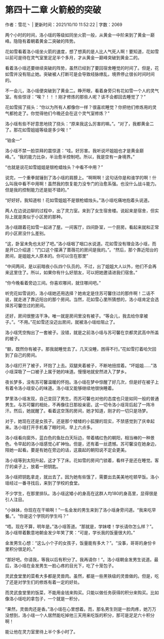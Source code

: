 # 第四十二章 火箭般的突破

作者：雪花丶 | 更新时间：2021/10/10 11:52:22 | 字数：2069

两个小时的时间，洛小瑶的等级如同坐火箭一般，从黄金一中阶来到了黄金一巅峰。隐隐有着朝着黄金二突破的阵势。

花如雪看着洛小瑶坐火箭的速度，想了想真的是人比人气死人啊！要知道，花如雪以前可是待在灵气室里足足半个多月，才从黄金一巅峰突破到黄金二的。

看着洛小瑶还要继续突破的阵势，虽然已经到了要回宿舍睡觉的时间了。但是，花如雪并没有阻止她。突破被人打断可是会导致经脉缭乱，境界停止很长时间时间的。

不一会儿，洛小瑶便突破到了黄金二。睁开眼，看着身旁只有花如雪一个人的灵气室。有些惊讶：“唉？！！！刚才修炼的那些人呢？该不会都回去睡觉了？”

花如雪摇了摇头：“你以为所有人都像你一样？很喜欢睡觉？你把他们修炼用的灵气都抢走了。你觉得他们今晚还会在这个灵气室修炼？”

洛小瑶有些不好意思地挠了挠头：“原来我这么厉害的嘛。”。“对了，我都黄金二了。那花如雪姐姐等级是多少唉！”

“铂金一”

洛小瑶不禁一脸崇拜的震惊道：“哇。好厉害。我听说坏姐姐也才是黄金巅峰。”。“我的能力比杂，半治愈半控制吧。所以，我是空有一身境界。”

“也就是说花如雪姐姐是银枪蜡烛头？中看不中用？”

说完，一个重拳就锤到了洛小瑶的肩膀上。“啊啊啊！这句话你是和谁学的啊！什么叫我中看不中用啊！虽然我的恢复能力没专门的治愈系强。也没什么战斗能力。但是我的控制能力还是挺不错的。”

“好好好。我知道啦！花如雪姐姐不是银枪蜡烛头。”洛小瑶吃痛地抱着头说道。

两人在边说边聊的过程中，出了灵力室。来到了女生宿舍楼。说起来是宿舍，但实际上就是类似于小区房的那种。

洛小瑶跟着花如雪一起进了屋。一间客厅，四间卧室，一个厨房。看起来就和正常的小区房没什么差别。

“这，卧室未免也太好了吧。”洛小瑶咽了咽口水说道。花如雪没有理会洛小瑶，而是开口介绍道：“门口这个摆满了蔷薇花的房间是我的。”。“然后，那个靠近阳台的房间，是姐姐大人原本的。你可以住在那里”

“中间两间，是以前暗夜小队四个队员的。不过，出了姐姐大人以外，他们不会再来这里住了。所以，如果你有什么好朋友，可以把她邀请进我们宿舍。”

“你今晚看着旁边三间。你喜欢哪间，就住哪间吧。”

听完花如雪说的，洛小瑶她还用选择？她肯定是住苏可馨住过的那件啊！二话不说，就走进了靠近阳台的那个房间。当然，花如雪心里所猜想的，洛小瑶肯定会选择苏可馨住过的房间。

还好，房间很整洁干净。唯一就是房间里没有被子。“等会儿，我去给你拿被子。”。“不用。”花如雪还没迈出房间，就被洛小瑶给阻止了。

洛小瑶凭空掏出了一套被子。没错，就是之前洛小瑶与苏可馨在京都灵武高中所盖的被子。

“额，既然你有被子。那我就睡觉去了。几天没睡，困得不行。”花如雪打着哈欠回到了自己的房间。

洛小瑶打开了被子，环抱了上去。双腿夹着被子，不断地扭捏着。“坏姐姐……”洛小瑶深吸了一口被子上属于她的味道。慢慢地就安然进入了梦乡。

夜长梦多，没有苏可馨温暖的怀抱。洛小瑶在梦中惊醒了好几次，但是好在被子上有着令洛小瑶安心的味道。洛小瑶又能够继续地很快睡着。

梦里洛小瑶发现，自己变回了男生。而苏可馨也对他的态度也只是如同一般的普通男生。与苏可馨的相处，不再像往日那般亲密。这一切令洛小瑶背后起了一阵冷汗。然后，她就醒了。看着这空荡的房间，她才知道，刚才的一切只是场梦。

对于，她现在还是女孩子。还是那个矮矮的小狐狸的现实，不禁感觉到了庆幸起来。洛小瑶打开手机看了眼时间，早上六点多。

洛小瑶看向窗外，蓝白色的鱼肚白天际边，带着橘红色的朝阳，相当棒的一种景色。令早起的洛小瑶感觉心旷神怡。但是，还有着一丝遗憾。苏可馨没在她身边，陪她一起看。要是有她在旁边的话，这晨起的朝阳说不定会更美。

洛小瑶等到太阳升起，这才下了床。花如雪的房间门锁着，看样子是还在睡觉。客厅的桌子上，放着一把钥匙。

洛小瑶把钥匙拿走，就出去了。因为她有些饿了，需要出去美美地吃顿早饭。洛小瑶经过一番寻找后，来到了学校的食堂。

不少学生，在那里排队。洛小瑶这矮小的身高在这群人均180的身高里，显得很是引人注目。

“小妹妹，你现在在干嘛啊！”一名金发的男生来到了洛小瑶身旁问道。“我来吃早餐。”。“你是这个学院的学生吗？”

“唔。现在不算，明年是。”洛小瑶答道。“那就是，学妹喽！学长请你怎么样？”。洛小瑶带着歉意地朝金发少年笑了笑：“可是，学长我的饭量很大的。”

金发男生心想：“这么小个子的女孩子，饭量能有多大？”。“没事，哥哥的身份卡里积分很足的。”

“那好吧。你请我，等我以后有积分了。我再请你！”。洛小瑶朝金发男生说道。最后，洛小瑶在金发男生一脸心疼的目光下，吃了十笼包子。

灵武食堂里的菜肴大多都是灵兽肉。虽然，都是一些黑铁级的灵兽做的。但是，吃了还是对学生们的修炼有着一定的好处。

而灵武食堂里的饭菜，不能用金钱来购买。只能以做任务获得的积分来购买。比如像洛小瑶吃的拿包子，一个就是一积分，

“果然，灵兽肉还是香。”洛小瑶在心里想着。而，那名男生则是一脸肉疼，她万万没想到，洛小瑶一个人居然能吃掉他三天用来吃饭的积分，那可是足足六十积分啊！

能让他在灵力室里待上半个多小时了。

